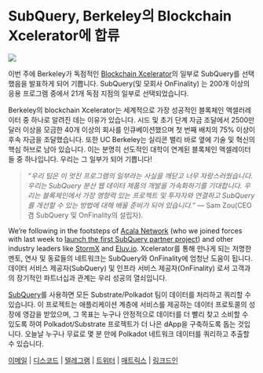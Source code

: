 # SubQuery, Berkeley의 Blockchain Xcelerator에 합류

![](https://miro.medium.com/max/1400/0*gYUy-1COtbpLV1X1)


이번 주에 Berkeley가 독점적인 [Blockchain Xcelerator](https://www.xcelerator.berkeley.edu/)의 일부로 SubQuery를 선택했음을 발표하게 되어 기쁩니다. SubQuery(및 모회사 OnFinality) 는 200개 이상의 응용 프로그램 중에서 21개 독점 지점의 일부로 선택되었습니다.

Berkeley의 blockchain Xcelerator는 세계적으로 가장 성공적인 블록체인 액셀러레이터 중 하나로 알려진 데는 이유가 있습니다. 시드 및 초기 단계 자금 조달에서 2500만 달러 이상을 모금한 40개 이상의 회사를 인큐베이션했으며 첫 번째 배치의 75% 이상이 후속 자금을 조달했습니다. 또한 UC Berkeley는 실리콘 밸리 바로 옆에 기술 및 혁신의 핵심 허브로 남아 있습니다. 이는 분명히 선도적인 대학이 연계된 블록체인 액셀레이터들 중 하나입니다. 우리는 그 일부가 되어 기쁩니다!

> _“우리 팀은 이 멋진 프로그램의 일부라는 사실을 깨닫고 너무 자랑스러웠습니다.  우리는 SubQuery 분산 웹 데이터 제품의 개발을 가속화하기를 기대합니다. 우리는 블록체인에서 가장 영향력 있는 프로젝트 및 투자자와 연결하고 SubQuery를 개선할 수 있는 방법에 대해 배울 준비가 되어 있습니다.”_ — Sam Zou(CEO 겸 SubQuery 및 OnFinality의 설립자).

We’re following in the footsteps of [Acala Network](https://acala.network) (who we joined forces with last week to [launch the first SubQuery partner project](https://subquery.medium.com/subquery-integrates-acala-to-aggregate-and-serve-defi-data-to-polkadot-and-kusama-builders-fc9af6a7aae1)) and other industry leaders like [StormX](https://stormx.io) and [Eluv.io](https://eluv.io). Xcelerator를 통해 만나게 되는 저명한 멘토, 연사 및 동료들의 네트워크는 SubQuery와 OnFinality에 엄청난 도움이 됩니다.  데이터 서비스 제공자(SubQuery) 및 인프라 서비스 제공자(OnFinality) 로서 고객과의 장기적인 파트너십과 관계는 우리 성공의 열쇠입니다.

[SubQuery](https://www.subquery.network/)를 사용하면 모든 Substrate/Polkadot 팀이 데이터를 처리하고 쿼리할 수 있습니다. 이 프로젝트는 애플리케이션 계층에 서비스를 제공하는 데이터 프로토콜의 성장에 영감을 받았으며, 그 목표는 누구나 안정적으로 데이터를 더 빨리 찾고 소비할 수 있도록 하여 Polkadot/Substrate 프로젝트가 더 나은 dApp을 구축하도록 돕는 것입니다. 오늘날 누구나 무료로 몇 분 만에 Polkadot 네트워크 데이터를 쿼리하고 추출할 수 있습니다.

[이메일](mailto:hello@subquery.network) | [디스코드](https://discord.com/invite/78zg8aBSMG) | [텔레그램](https://t.me/subquerynetwork) | [트위터](https://twitter.com/subquerynetwork) | [매트릭스](https://matrix.to/#/#subquery:matrix.org) | [링크드인](https://www.linkedin.com/company/subquery)


